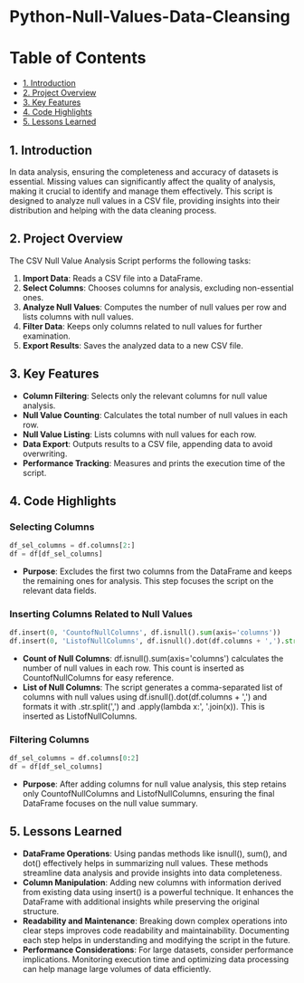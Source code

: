 # Python-Null-Values-Data-Cleansing
# Table of Contents
- [1. Introduction](#1-introduction)
- [2. Project Overview](#2-project-overview)
- [3. Key Features](#3-key-features)
- [4. Code Highlights](#4-code-highlights)
- [5. Lessons Learned](#5-lessons-learned)

## 1. Introduction

In data analysis, ensuring the completeness and accuracy of datasets is essential. Missing values can significantly affect the quality of analysis, making it crucial to identify and manage them effectively. This script is designed to analyze null values in a CSV file, providing insights into their distribution and helping with the data cleaning process.

## 2. Project Overview

The CSV Null Value Analysis Script performs the following tasks:
1. **Import Data**: Reads a CSV file into a DataFrame.
2. **Select Columns**: Chooses columns for analysis, excluding non-essential ones.
3. **Analyze Null Values**: Computes the number of null values per row and lists columns with null values.
4. **Filter Data**: Keeps only columns related to null values for further examination.
5. **Export Results**: Saves the analyzed data to a new CSV file.

## 3. Key Features

- **Column Filtering**: Selects only the relevant columns for null value analysis.
- **Null Value Counting**: Calculates the total number of null values in each row.
- **Null Value Listing**: Lists columns with null values for each row.
- **Data Export**: Outputs results to a CSV file, appending data to avoid overwriting.
- **Performance Tracking**: Measures and prints the execution time of the script.

## 4. Code Highlights

### Selecting Columns

```python
df_sel_columns = df.columns[2:]
df = df[df_sel_columns]
```
- **Purpose**: Excludes the first two columns from the DataFrame and keeps the remaining ones for analysis. This step focuses the script on the relevant data fields.

### Inserting Columns Related to Null Values

```python
df.insert(0, 'CountofNullColumns', df.isnull().sum(axis='columns'))
df.insert(0, 'ListofNullColumns', df.isnull().dot(df.columns + ',').str[:-1].str.split(',').apply(lambda x:', '.join(x)))
```
- **Count of Null Columns**: df.isnull().sum(axis='columns') calculates the number of null values in each row. This count is inserted as CountofNullColumns for easy reference.
- **List of Null Columns**: The script generates a comma-separated list of columns with null values using df.isnull().dot(df.columns + ',') and formats it with .str.split(',') and .apply(lambda x:', '.join(x)). This is inserted as ListofNullColumns.

### Filtering Columns
```python
df_sel_columns = df.columns[0:2]
df = df[df_sel_columns]
```
- **Purpose**: After adding columns for null value analysis, this step retains only CountofNullColumns and ListofNullColumns, ensuring the final DataFrame focuses on the null value summary.

## 5. Lessons Learned
- **DataFrame Operations**: Using pandas methods like isnull(), sum(), and dot() effectively helps in summarizing null values. These methods streamline data analysis and provide insights into data completeness.
- **Column Manipulation**: Adding new columns with information derived from existing data using insert() is a powerful technique. It enhances the DataFrame with additional insights while preserving the original structure.
- **Readability and Maintenance**: Breaking down complex operations into clear steps improves code readability and maintainability. Documenting each step helps in understanding and modifying the script in the future.
- **Performance Considerations**: For large datasets, consider performance implications. Monitoring execution time and optimizing data processing can help manage large volumes of data efficiently.
